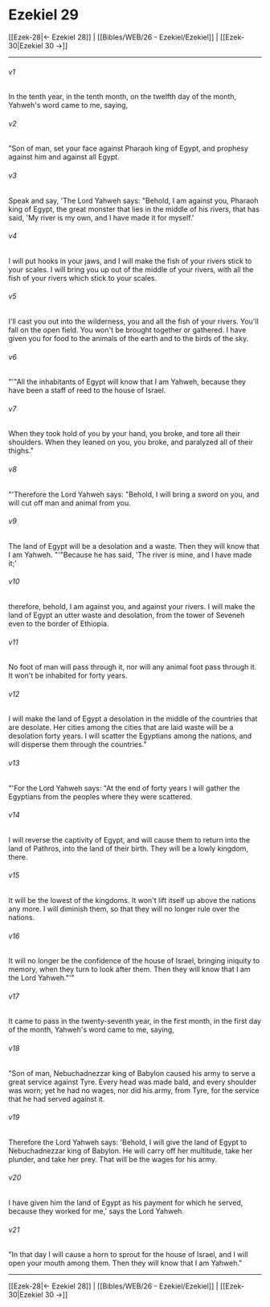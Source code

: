 # Ezekiel 29

[[Ezek-28|← Ezekiel 28]] | [[Bibles/WEB/26 - Ezekiel/Ezekiel]] | [[Ezek-30|Ezekiel 30 →]]
***



###### v1 
In the tenth year, in the tenth month, on the twelfth day of the month, Yahweh's word came to me, saying, 

###### v2 
"Son of man, set your face against Pharaoh king of Egypt, and prophesy against him and against all Egypt. 

###### v3 
Speak and say, 'The Lord Yahweh says: "Behold, I am against you, Pharaoh king of Egypt, the great monster that lies in the middle of his rivers, that has said, 'My river is my own, and I have made it for myself.' 

###### v4 
I will put hooks in your jaws, and I will make the fish of your rivers stick to your scales. I will bring you up out of the middle of your rivers, with all the fish of your rivers which stick to your scales. 

###### v5 
I'll cast you out into the wilderness, you and all the fish of your rivers. You'll fall on the open field. You won't be brought together or gathered. I have given you for food to the animals of the earth and to the birds of the sky. 

###### v6 
"'"All the inhabitants of Egypt will know that I am Yahweh, because they have been a staff of reed to the house of Israel. 

###### v7 
When they took hold of you by your hand, you broke, and tore all their shoulders. When they leaned on you, you broke, and paralyzed all of their thighs." 

###### v8 
"'Therefore the Lord Yahweh says: "Behold, I will bring a sword on you, and will cut off man and animal from you. 

###### v9 
The land of Egypt will be a desolation and a waste. Then they will know that I am Yahweh. "'"Because he has said, 'The river is mine, and I have made it;' 

###### v10 
therefore, behold, I am against you, and against your rivers. I will make the land of Egypt an utter waste and desolation, from the tower of Seveneh even to the border of Ethiopia. 

###### v11 
No foot of man will pass through it, nor will any animal foot pass through it. It won't be inhabited for forty years. 

###### v12 
I will make the land of Egypt a desolation in the middle of the countries that are desolate. Her cities among the cities that are laid waste will be a desolation forty years. I will scatter the Egyptians among the nations, and will disperse them through the countries." 

###### v13 
"'For the Lord Yahweh says: "At the end of forty years I will gather the Egyptians from the peoples where they were scattered. 

###### v14 
I will reverse the captivity of Egypt, and will cause them to return into the land of Pathros, into the land of their birth. They will be a lowly kingdom, there. 

###### v15 
It will be the lowest of the kingdoms. It won't lift itself up above the nations any more. I will diminish them, so that they will no longer rule over the nations. 

###### v16 
It will no longer be the confidence of the house of Israel, bringing iniquity to memory, when they turn to look after them. Then they will know that I am the Lord Yahweh."'" 

###### v17 
It came to pass in the twenty-seventh year, in the first month, in the first day of the month, Yahweh's word came to me, saying, 

###### v18 
"Son of man, Nebuchadnezzar king of Babylon caused his army to serve a great service against Tyre. Every head was made bald, and every shoulder was worn; yet he had no wages, nor did his army, from Tyre, for the service that he had served against it. 

###### v19 
Therefore the Lord Yahweh says: 'Behold, I will give the land of Egypt to Nebuchadnezzar king of Babylon. He will carry off her multitude, take her plunder, and take her prey. That will be the wages for his army. 

###### v20 
I have given him the land of Egypt as his payment for which he served, because they worked for me,' says the Lord Yahweh. 

###### v21 
"In that day I will cause a horn to sprout for the house of Israel, and I will open your mouth among them. Then they will know that I am Yahweh."

***
[[Ezek-28|← Ezekiel 28]] | [[Bibles/WEB/26 - Ezekiel/Ezekiel]] | [[Ezek-30|Ezekiel 30 →]]
